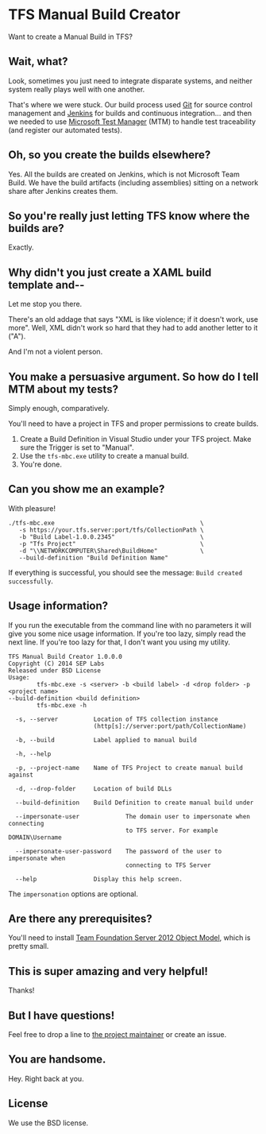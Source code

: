 # TFS Manual Build Creator

Want to create a Manual Build in TFS?

## Wait, what?

Look, sometimes you just need to integrate disparate systems, and neither system really plays well with one another.

That's where we were stuck. Our build process used [Git](http://git-scm.com/) for source control management and [Jenkins](http://jenkins-ci.org/) for builds and continuous integration... and then we needed to use [Microsoft Test Manager](http://msdn.microsoft.com/en-us/library/jj635157.aspx) (MTM) to handle test traceability (and register our automated tests).

## Oh, so you create the builds elsewhere?

Yes. All the builds are created on Jenkins, which is not Microsoft Team Build. We have the build artifacts (including assemblies) sitting on a network share after Jenkins creates them.

## So you're really just letting TFS know where the builds are?

Exactly.

## Why didn't you just create a XAML build template and--

Let me stop you there.

There's an old addage that says "XML is like violence; if it doesn't work, use more". Well, XML didn't work so hard that they had to add another letter to it ("A").

And I'm not a violent person.

## You make a persuasive argument. So how do I tell MTM about my tests?

Simply enough, comparatively.

You'll need to have a project in TFS and proper permissions to create builds.

1. Create a Build Definition in Visual Studio under your TFS project. Make sure the Trigger is set to "Manual".
1. Use the `tfs-mbc.exe` utility to create a manual build.
1. You're done.

## Can you show me an example?

With pleasure!

    ./tfs-mbc.exe                                         \
       -s https://your.tfs.server:port/tfs/CollectionPath \
       -b "Build Label-1.0.0.2345"                        \
       -p "Tfs Project"                                   \
       -d "\\NETWORKCOMPUTER\Shared\BuildHome"            \
       --build-definition "Build Definition Name"

If everything is successful, you should see the message: `Build created successfully`.

## Usage information?

If you run the executable from the command line with no parameters it will give you some nice usage information. If you're too lazy, simply read the next line. If you're too lazy for that, I don't want you using my utility.

    TFS Manual Build Creator 1.0.0.0
    Copyright (C) 2014 SEP Labs
    Released under BSD License
    Usage:
            tfs-mbc.exe -s <server> -b <build label> -d <drop folder> -p <project name>
    --build-definition <build definition>
            tfs-mbc.exe -h
    
      -s, --server          Location of TFS collection instance
                            (http[s]://server:port/path/CollectionName)
    
      -b, --build           Label applied to manual build
    
      -h, --help
    
      -p, --project-name    Name of TFS Project to create manual build against
    
      -d, --drop-folder     Location of build DLLs
    
      --build-definition    Build Definition to create manual build under
    
      --impersonate-user             The domain user to impersonate when connecting
                                     to TFS server. For example DOMAIN\Username

      --impersonate-user-password    The password of the user to impersonate when
                                     connecting to TFS Server
    
      --help                Display this help screen.

The `impersonation` options are optional.

## Are there any prerequisites?

You'll need to install [Team Foundation Server 2012 Object Model](http://visualstudiogallery.msdn.microsoft.com/f30e5cc7-036e-449c-a541-d522299445aa), which is pretty small.

## This is super amazing and very helpful!

Thanks!

## But I have questions!

Feel free to drop a line to [the project maintainer](mailto:rmrogers@sep.com) or create an issue.

## You are handsome.

Hey. Right back at you.

## License

We use the BSD license.
